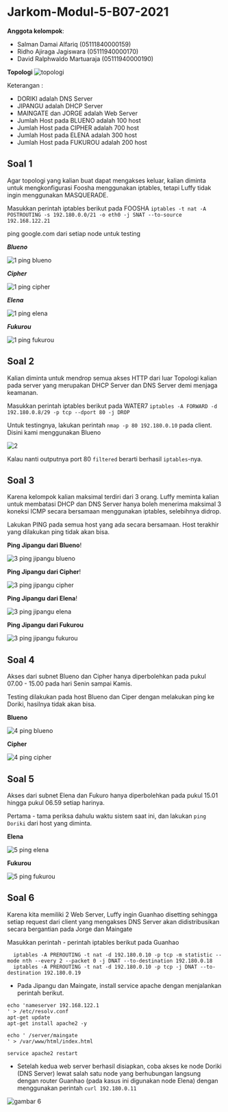 # Jarkom-Modul-5-B07-2021

**Anggota kelompok**:

- Salman Damai Alfariq (05111840000159)
- Ridho Ajiraga Jagiswara (05111940000170)
- David Ralphwaldo Martuaraja (05111940000190)

**Topologi**
![topologi](https://user-images.githubusercontent.com/73969921/145676566-98a273dc-71b4-47b1-8974-6fe338a29dda.jpg)

Keterangan :

- DORIKI adalah DNS Server
- JIPANGU adalah DHCP Server
- MAINGATE dan JORGE adalah Web Server
- Jumlah Host pada BLUENO adalah 100 host
- Jumlah Host pada CIPHER adalah 700 host
- Jumlah Host pada ELENA adalah 300 host
- Jumlah Host pada FUKUROU adalah 200 host

## Soal 1
Agar topologi yang kalian buat dapat mengakses keluar, kalian diminta untuk mengkonfigurasi Foosha menggunakan iptables, tetapi Luffy tidak ingin menggunakan MASQUERADE.

Masukkan perintah iptables berikut pada FOOSHA
```iptables -t nat -A POSTROUTING -s 192.180.0.0/21 -o eth0 -j SNAT --to-source 192.168.122.21```

ping google.com dari setiap node untuk testing

***Blueno***

![1  ping blueno](https://user-images.githubusercontent.com/75240358/145679400-5f207313-bbdf-43b7-8798-58c9ecb9514d.jpg)


***Cipher***

![1  ping cipher](https://user-images.githubusercontent.com/75240358/145679402-07ce12c5-fe00-4569-aa35-02c6e13518fa.jpg)


***Elena***

![1  ping elena](https://user-images.githubusercontent.com/75240358/145679404-41c5cc8e-097b-4d81-a140-788740e56038.jpg)


***Fukurou***

![1  ping fukurou](https://user-images.githubusercontent.com/75240358/145679406-a431ca66-45ab-4cf5-9ebb-25829407bd62.jpg)


## Soal 2
Kalian diminta untuk mendrop semua akses HTTP dari luar Topologi kalian pada server yang merupakan DHCP Server dan DNS Server demi menjaga keamanan.

Masukkan perintah iptables berikut pada WATER7
```iptables -A FORWARD -d 192.180.0.8/29 -p tcp --dport 80 -j DROP```

Untuk testingnya, lakukan perintah ```nmap -p 80 192.180.0.10``` pada client. Disini kami menggunakan Blueno

![2](https://user-images.githubusercontent.com/75240358/145679426-dc824a10-1860-453f-9525-1eeaf18ededd.jpg)


Kalau nanti outputnya port 80 ```filtered``` berarti berhasil ```iptables```-nya.

## Soal 3
Karena kelompok kalian maksimal terdiri dari 3 orang. Luffy meminta kalian untuk membatasi DHCP dan DNS Server hanya boleh menerima maksimal 3 koneksi ICMP secara bersamaan menggunakan iptables, selebihnya didrop.

Lakukan PING pada semua host yang ada secara bersamaan. Host terakhir yang dilakukan ping tidak akan bisa.

**Ping Jipangu dari Blueno**!

![3  ping jipangu blueno](https://user-images.githubusercontent.com/75240358/145679432-9f0a689e-b13f-49d2-b9d9-8eef0b797360.jpg)


**Ping Jipangu dari Cipher**!

![3  ping jipangu cipher](https://user-images.githubusercontent.com/75240358/145679436-b4e9837c-d97e-48e9-9386-b46ffee95e25.jpg)


**Ping Jipangu dari Elena**!

![3  ping jipangu elena](https://user-images.githubusercontent.com/75240358/145679437-c449aed2-4e58-46b4-9df4-d207b8fe9dac.jpg)


**Ping Jipangu dari Fukurou**

![3  ping jipangu fukurou](https://user-images.githubusercontent.com/75240358/145679440-5c92cee9-88c3-4e9a-a4e3-020a7bb7602c.jpg)

## Soal 4
Akses dari subnet Blueno dan Cipher hanya diperbolehkan pada pukul 07.00 - 15.00 pada hari Senin sampai Kamis.

Testing dilakukan pada host Blueno dan Ciper dengan melakukan ping ke Doriki, hasilnya tidak akan bisa.

**Blueno**

![4  ping blueno](https://user-images.githubusercontent.com/74144561/145680175-ebb91a9e-55aa-403a-82dc-3a5e1293adcf.jpg)

**Cipher**

![4  ping cipher](https://user-images.githubusercontent.com/74144561/145680165-6473acec-033a-4a03-97a8-20442aea412c.jpg)

## Soal 5
Akses dari subnet Elena dan Fukuro hanya diperbolehkan pada pukul 15.01 hingga pukul 06.59 setiap harinya.

Pertama - tama periksa dahulu waktu sistem saat ini, dan lakukan ```ping Doriki``` dari host yang diminta.

**Elena**

![5  ping elena](https://user-images.githubusercontent.com/74144561/145680168-2f8723fe-f4db-4df0-b728-1154985da656.jpg)

**Fukurou**

![5  ping fukurou](https://user-images.githubusercontent.com/74144561/145680169-07fc8231-e916-4668-944d-97a59b4fe1d3.jpg)

## Soal 6
Karena kita memiliki 2 Web Server, Luffy ingin Guanhao disetting sehingga setiap request dari client yang mengakses DNS Server akan didistribusikan secara bergantian pada Jorge dan Maingate

Masukkan perintah - perintah iptables berikut pada Guanhao
```
  iptables -A PREROUTING -t nat -d 192.180.0.10 -p tcp -m statistic --mode nth --every 2 --packet 0 -j DNAT --to-destination 192.180.0.18
  iptables -A PREROUTING -t nat -d 192.180.0.10 -p tcp -j DNAT --to-destination 192.180.0.19
```

- Pada Jipangu dan Maingate, install service apache dengan menjalankan perintah berikut.
```
echo 'nameserver 192.168.122.1
' > /etc/resolv.conf
apt-get update
apt-get install apache2 -y

echo ' /server/maingate
' > /var/www/html/index.html

service apache2 restart
```

- Setelah kedua web server berhasil disiapkan, coba akses ke node Doriki (DNS Server) lewat salah satu node yang berhubungan langsung dengan router Guanhao (pada kasus ini digunakan node Elena) dengan menggunakan perintah ```curl 192.180.0.11```

![gambar 6](https://user-images.githubusercontent.com/74144561/145680171-07cc3573-58f1-4d33-959f-4c3d768af3a3.jpg)

